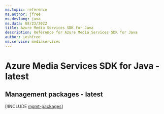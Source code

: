 ```yaml
---
ms.topic: reference
ms.author: jfree
ms.devlang: java
ms.data: 08/23/2022
title: Azure Media Services SDK for Java
description: Reference for Azure Media Services SDK for Java
author: joshfree
ms.service: mediaservices
---
```

# Azure Media Services SDK for Java - latest

## Management packages - latest
[!INCLUDE [mgmt-packages](media-services-mgmt-index.md)]